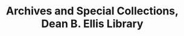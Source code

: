 ---
layout: repo
title: "Archives and Special Collections, Dean B. Ellis Library"
id: 1688
permalink: repos/1688/
---